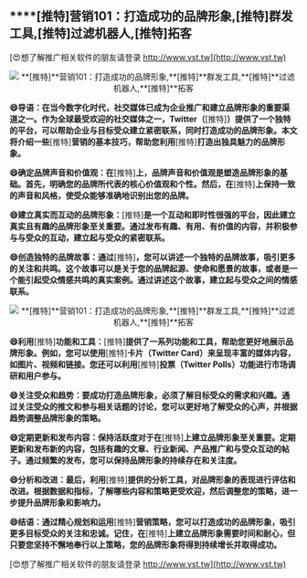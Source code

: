 ## ****[推特]**营销101：打造成功的品牌形象,**[推特]**群发工具,**[推特]**过滤机器人,**[推特]**拓客**

[😍想了解推广相关软件的朋友请登录 http://www.vst.tw](http://www.vst.tw)

 <center><img src="https://vst.tw/MP4/tuiguang/png/7.png" alt="**[推特]**营销101：打造成功的品牌形象,**[推特]**群发工具,**[推特]**过滤机器人,**[推特]**拓客"></center>

**😄导语：在当今数字化时代，社交媒体已成为企业推广和建立品牌形象的重要渠道之一。作为全球最受欢迎的社交媒体之一，Twitter（**[推特]**）提供了一个独特的平台，可以帮助企业与目标受众建立紧密联系，同时打造成功的品牌形象。本文将介绍一些**[推特]**营销的基本技巧，帮助您利用**[推特]**打造出独具魅力的品牌形象。**

**😄确定品牌声音和价值观：在**[推特]**上，品牌声音和价值观是塑造品牌形象的基础。首先，明确您的品牌所代表的核心价值观和个性。然后，在**[推特]**上保持一致的声音和风格，使受众能够准确地识别出您的品牌。**

**😄建立真实而互动的品牌形象：**[推特]**是一个互动和即时性很强的平台，因此建立真实且有趣的品牌形象至关重要。通过发布有趣、有用、有价值的内容，并积极参与与受众的互动，建立起与受众的紧密联系。**

**😄创造独特的品牌故事：通过**[推特]**，您可以讲述一个独特的品牌故事，吸引更多的关注和共鸣。这个故事可以是关于您的品牌起源、使命和愿景的故事，或者是一个能引起受众情感共鸣的真实案例。通过讲述这个故事，建立起与受众之间的情感联系。**

 <center><img src="https://vst.tw/MP4/tuiguang/png/3.png" alt="**[推特]**营销101：打造成功的品牌形象,**[推特]**群发工具,**[推特]**过滤机器人,**[推特]**拓客"></center>

**😄利用**[推特]**功能和工具：**[推特]**提供了一系列功能和工具，帮助您更好地展示品牌形象。例如，您可以使用**[推特]**卡片（Twitter Card）来呈现丰富的媒体内容，如图片、视频和链接。您还可以利用**[推特]**投票（Twitter Polls）功能进行市场调研和用户参与。**

**😄关注受众和趋势：要成功打造品牌形象，必须了解目标受众的需求和兴趣。通过关注受众的推文和参与相关话题的讨论，您可以更好地了解受众的心声，并根据趋势调整品牌形象的策略。**

**😄定期更新和发布内容：保持活跃度对于在**[推特]**上建立品牌形象至关重要。定期更新和发布新的内容，包括有趣的文章、行业新闻、产品推广和与受众互动的帖子。通过频繁的发布，您可以保持品牌形象的持续存在和关注度。**

**😄分析和改进：最后，利用**[推特]**提供的分析工具，对品牌形象的表现进行评估和改进。根据数据和指标，了解哪些内容和策略更受欢迎，然后调整您的策略，进一步提升品牌形象和影响力。**

**😄结语：通过精心规划和运用**[推特]**营销策略，您可以打造成功的品牌形象，吸引更多目标受众的关注和忠诚。记住，在**[推特]**上建立品牌形象需要时间和耐心，但只要您坚持不懈地奉行以上策略，您的品牌形象将得到持续增长并取得成功。**

[😍想了解推广相关软件的朋友请登录 http://www.vst.tw](http://www.vst.tw)



